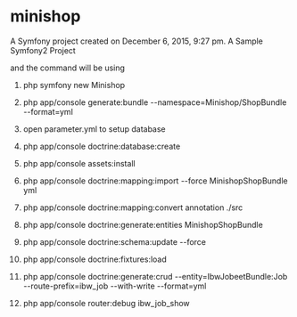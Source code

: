 minishop
========

A Symfony project created on December 6, 2015, 9:27 pm.
A Sample Symfony2 Project

and the command will be using 

1. php symfony new Minishop
2. php app/console generate:bundle --namespace=Minishop/ShopBundle --format=yml

3. open parameter.yml to setup database
4. php app/console doctrine:database:create

5. php app/console assets:install

6. php app/console doctrine:mapping:import --force MinishopShopBundle yml
7. php app/console doctrine:mapping:convert annotation ./src
8. php app/console doctrine:generate:entities MinishopShopBundle

9. php app/console doctrine:schema:update --force
10. php app/console doctrine:fixtures:load
11. php app/console doctrine:generate:crud --entity=IbwJobeetBundle:Job --route-prefix=ibw_job --with-write --format=yml
12. php app/console router:debug ibw_job_show


